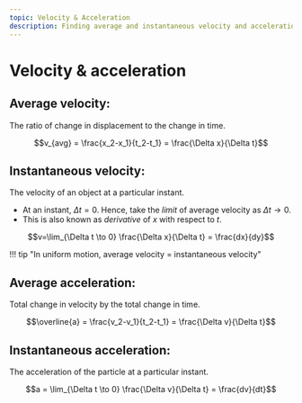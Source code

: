 ```yaml
---
topic: Velocity & Acceleration
description: Finding average and instantaneous velocity and acceleration.
---
```


# Velocity & acceleration

## Average velocity:

The ratio of change in displacement to the change in time.

$$v_{avg} = \frac{x_2-x_1}{t_2-t_1} = \frac{\Delta x}{\Delta t}$$

## Instantaneous velocity:

The velocity of an object at a particular instant.

- At an instant, $\Delta t = 0$. Hence, take the *limit* of average velocity as $\Delta t \rightarrow 0$.
- This is also known as _derivative_ of $x$ with respect to $t$.

$$v=\lim_{\Delta t \to 0} \frac{\Delta x}{\Delta t} = \frac{dx}{dy}$$

!!! tip "In uniform motion, average velocity $=$ instantaneous velocity"

## Average acceleration:
Total change in velocity by the total change in time.

$$\overline{a} = \frac{v_2-v_1}{t_2-t_1} = \frac{\Delta v}{\Delta t}$$

## Instantaneous acceleration:
The acceleration of the particle at a particular instant.

$$a = \lim_{\Delta t \to 0} \frac{\Delta v}{\Delta t} = \frac{dv}{dt}$$
